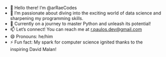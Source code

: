 - 👋 Hello there! I’m @arRaeCodes
- 👀 I’m passionate about diving into the exciting world of data science and sharpening my programming skills.
- 🌱 Currently on a journey to master Python and unleash its potential!
- 📫 Let’s connect! You can reach me at r.paulos.dev@gmail.com
- 😄 Pronouns: he/him
- ⚡ Fun fact: My spark for computer science ignited thanks to the inspiring David Malan!


<!---
arRaeCodes/arRaeCodes is a ✨ special ✨ repository because its `README.md` (this file) appears on your GitHub profile.
You can click the Preview link to take a look at your changes.
--->

